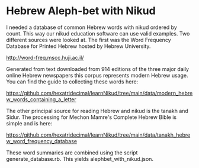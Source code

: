 # Hebrew Aleph-bet with Nikud

I needed a database of common Hebrew words with nikud ordered by count.
This way our nikud education software can use valid examples. Two
different sources were looked at. The first was the Word Frequency
Database for Printed Hebrew hosted by Hebrew University.

http://word-freq.mscc.huji.ac.il/

Generated from text downloaded from 914 editions of the three major
daily online Hebrew newspapers this corpus represents modern Hebrew
usage. You can find the guide to collecting these words here:

https://github.com/hexatridecimal/learnNikud/tree/main/data/modern_hebrew_words_containing_a_letter

The other principal source for reading Hebrew and nikud is the tanakh
and Sidur. The processing for Mechon Mamre's Complete Hebrew Bible is
simple and is here:

https://github.com/hexatridecimal/learnNikud/tree/main/data/tanakh_hebrew_word_frequency_database

These word summaries are combined using the script generate_database.rb.
This yields alephbet_with_nikud.json.

